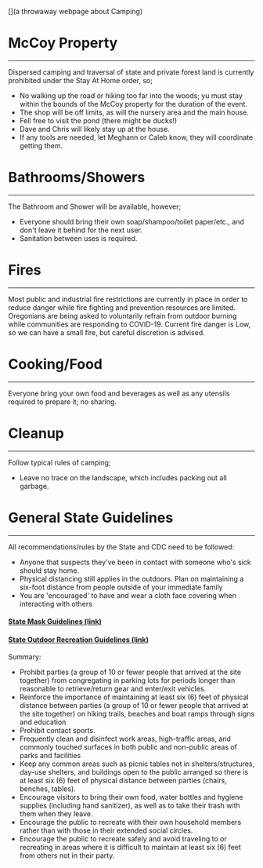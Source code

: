 [](a throwaway webpage about Camping)

# <a name="id-0"></a> McCoy Property
---
Dispersed camping and traversal of state and private forest land is currently prohibited under the Stay At Home order, so;
- No walking up the road or hiking too far into the woods; yu must stay within the bounds of the McCoy property for the duration of the event. 
- The shop will be off limits, as will the nursery area and the main house. 
- Fell free to visit the pond (there might be ducks!)
- Dave and Chris will likely stay up at the house.
- If any tools are needed, let Meghann or Caleb know, they will coordinate getting them.

# <a name="id-1"></a> Bathrooms/Showers
---
The Bathroom and Shower will be available, however;
- Everyone should bring their own soap/shampoo/toilet paper/etc., and don't leave it behind for the next user.
- Sanitation between uses is required.

# <a name="id-2"></a> Fires
---
Most public and industrial fire restrictions are currently in place in order to reduce danger while fire fighting and prevention resources are limited. Oregonians are being asked to voluntarily refrain from outdoor burning while communities are responding​ to ​COVID-19. Current fire danger is Low, so we can have a small fire, but careful discretion is advised. 

# <a name="id-3"></a> Cooking/Food
---
Everyone bring your own food and beverages as well as any utensils required to prepare it; no sharing. 

# <a name="id-4"></a> Cleanup
---
Follow typical rules of camping; 
- Leave no trace on the landscape, which includes packing out all garbage.

# <a name="id-5"></a> General State Guidelines 
---
All recommendations/rules by the State and CDC need to be followed:
- Anyone that suspects they've been in contact with someone who's sick should stay home.
- Physical distancing still applies in the outdoors. Plan on maintaining a six-foot distance from people outside of your immediate family
- You are 'encouraged' to have and wear a cloth face covering when interacting with others

<h4><a href="https://sharedsystems.dhsoha.state.or.us/DHSForms/Served/le2288K.pdf">State Mask Guidelines (link)</a></h4>
<h4><a href="https://sharedsystems.dhsoha.state.or.us/DHSForms/Served/le2342E.pdf">State Outdoor Recreation Guidelines (link)</a></h4>

Summary:
- Prohibit parties (a group of 10 or fewer people that arrived at the site together) from congregating in parking lots for periods longer than reasonable to retrieve/return gear and enter/exit vehicles.
- Reinforce the importance of maintaining at least six (6) feet of physical distance between parties (a group of 10 or fewer people that arrived at the site together) on hiking trails, beaches and boat ramps through signs and education 
- Prohibit contact sports. 
- Frequently clean and disinfect work areas, high-traffic areas, and commonly touched surfaces in both public and non-public areas of parks and facilities
- Keep any common areas such as picnic tables not in shelters/structures, day-use shelters, and buildings open to the public arranged so there is at least six (6) feet of physical distance between parties (chairs, benches, tables).
- Encourage visitors to bring their own food, water bottles and hygiene supplies (including hand sanitizer), as well as to take their trash with them when they leave.
- Encourage the public to recreate with their own household members rather than with those in their extended social circles.
- Encourage the public to recreate safely and avoid traveling to or recreating in areas where it is difficult to maintain at least six (6) feet from others not in their party.